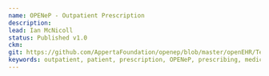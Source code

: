 ```yaml
---
name: OPENeP - Outpatient Prescription
description: 
lead: Ian McNicoll 
status: Published v1.0
ckm: 
git: https://github.com/AppertaFoundation/openep/blob/master/openEHR/Templates/OPENeP%20-%20Outpatient%20Prescription.t.json
keywords: outpatient, patient, prescription, OPENeP, prescribing, medication, meds, medicines, discharge
---
```

